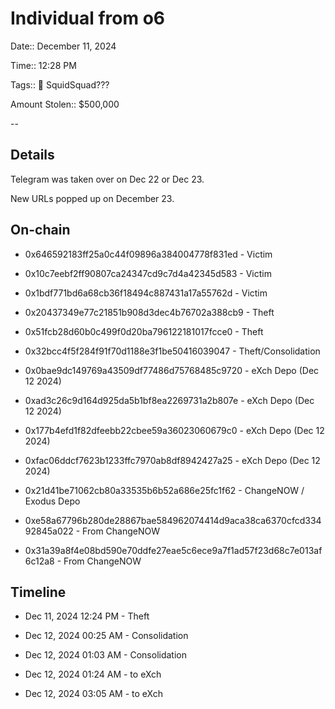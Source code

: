 # Individual from o6

Date:: December 11, 2024

Time:: 12:28 PM

Tags:: 🔑 SquidSquad???

Amount Stolen:: $500,000


--


## Details

Telegram was taken over on Dec 22 or Dec 23.

New URLs popped up on December 23.




## On-chain

- 0x646592183ff25a0c44f09896a384004778f831ed - Victim
- 0x10c7eebf2ff90807ca24347cd9c7d4a42345d583 - Victim
- 0x1bdf771bd6a68cb36f18494c887431a17a55762d - Victim

- 0x20437349e77c21851b908d3dec4b76702a388cb9 - Theft
- 0x51fcb28d60b0c499f0d20ba796122181017fcce0 - Theft
- 0x32bcc4f5f284f91f70d1188e3f1be50416039047 - Theft/Consolidation


- 0x0bae9dc149769a43509df77486d75768485c9720 - eXch Depo (Dec 12 2024)
- 0xad3c26c9d164d925da5b1bf8ea2269731a2b807e - eXch Depo (Dec 12 2024)
- 0x177b4efd1f82dfeebb22cbee59a36023060679c0 - eXch Depo (Dec 12 2024)
- 0xfac06ddcf7623b1233ffc7970ab8df8942427a25 - eXch Depo (Dec 12 2024)

- 0x21d41be71062cb80a33535b6b52a686e25fc1f62 - ChangeNOW / Exodus Depo

- 0xe58a67796b280de28867bae584962074414d9aca38ca6370cfcd33492845a022 - From ChangeNOW
- 0x31a39a8f4e08bd590e70ddfe27eae5c6ece9a7f1ad57f23d68c7e013af6c12a8 - From ChangeNOW



## Timeline

- Dec 11, 2024 12:24 PM - Theft

- Dec 12, 2024 00:25 AM - Consolidation

- Dec 12, 2024 01:03 AM - Consolidation

- Dec 12, 2024 01:24 AM - to eXch

- Dec 12, 2024 03:05 AM - to eXch
